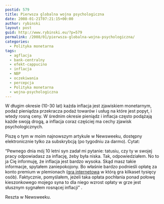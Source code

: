```yaml
---
postid: 579
title: Pierwsza globalna wojna psychologiczna
date: 2008-01-21T07:21:15+00:00
author: rybinski
layout: post
guid: http://www.rybinski.eu/?p=579
permalink: /2008/01/pierwsza-globalna-wojna-psychologiczna/
categories:
  - Polityka monetarna
tags:
  - agflacja
  - bank-centralny
  - efekt-cappucino
  - inflacja
  - NBP
  - oczekiwania
  - percepcja
  - Polityka monetarna
  - wojna-psychologiczna
---
```

W długim okresie (10-30 lat) każda inflacja jest zjawiskiem monetarnym, podaż pieniądza przekracza podaż towarów i usług na które jest popyt, i wtedy rosną ceny. W średnim okresie pieniądz i inflacja często podążają każde swoją drogą, a inflacja coraz częściej ma cechy zjawisk psychologicznych.

Piszę o tym w moim najnowszym artykule w Newsweeku, dostępny elektronicznie tylko za subskrybcją (po tygodniu za darmo). Cytat:

<p class="MsoNormal">
  “Pewnego dnia mój 10 letni syn zadał mi pytanie: tatusiu, czy ty w swojej pracy odpowiadasz za inflację, żeby była niska. Tak, odpowiedziałem. No to ja Cię informuję, że inflacja jest bardzo wysoka. Skąd masz takie informacje, spytałem zaniepokojony. Bo właśnie bardzo podnieśli opłatę za konto premium w plemionach (<a href="http://www.plemiona.pl">gra internetowa</a> w którą gra kilkaset tysięcy osób). Faktycznie, pomyślałem, jeżeli taka opłata pochłania ponad połowę kieszonkowego mojego syna to dla niego wzrost opłaty w grze jest słusznym sygnałem rosnącej inflacji” .
</p>

<p class="MsoNormal">
  Reszta w Newsweeku.
</p>

